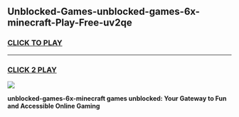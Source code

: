 
## Unblocked-Games-unblocked-games-6x-minecraft-Play-Free-uv2qe
<h3>
<a href="https://premium76.site?title=unblocked-games-6x-minecraft&ref=20A">CLICK TO PLAY</a></h3>
<hr>

<h3>
<a href="https://premium76.site?title=unblocked-games-6x-minecraft&ref=20A">CLICK 2 PLAY</a>
  
</h3>

<a href="https://premium76.site?title=unblocked-games-6x-minecraft&ref=20A"><img src="https://clearcache.store/games.png"></a>


**unblocked-games-6x-minecraft games unblocked: Your Gateway to Fun and Accessible Online Gaming**
